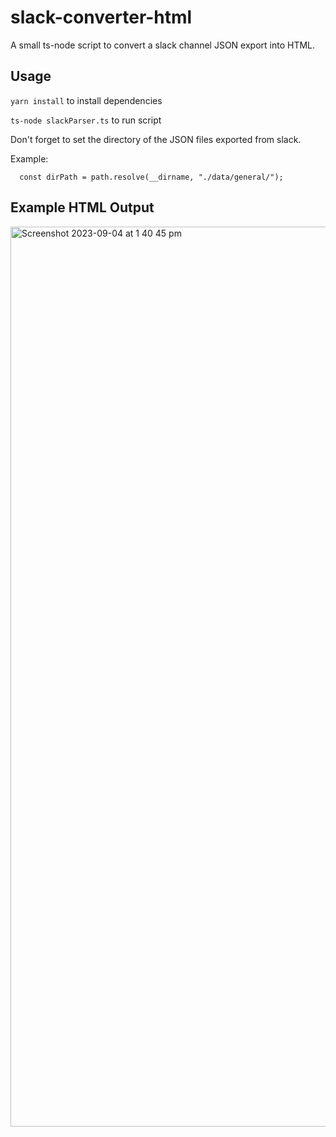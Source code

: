 # slack-converter-html
A small ts-node script to convert a slack channel JSON export into HTML.

## Usage
`yarn install` to install dependencies

`ts-node slackParser.ts` to run script

Don't forget to set the directory of the JSON files exported from slack.

Example:
```
  const dirPath = path.resolve(__dirname, "./data/general/");
```

## Example HTML Output
<img width="1440" alt="Screenshot 2023-09-04 at 1 40 45 pm" src="https://github.com/vankongv/slack-converter-html/assets/90138834/08c708cb-c0d8-41a5-ae22-2075f248e820">
